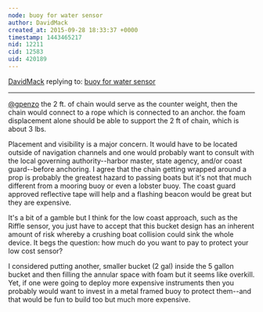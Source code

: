 ```yaml
---
node: buoy for water sensor
author: DavidMack
created_at: 2015-09-28 18:33:37 +0000
timestamp: 1443465217
nid: 12211
cid: 12583
uid: 420189
---
```




[DavidMack](../profile/DavidMack) replying to: [buoy for water sensor](../notes/DavidMack/09-11-2015/buoy-for-water-sensor)

----
[@gpenzo](/profile/gpenzo) the 2 ft. of chain would serve as the counter weight, then the chain would connect to a rope which is connected to an anchor.  the foam displacement alone should be able to support the 2 ft of chain, which is about 3 lbs.

Placement and visibility is a major concern.  It would have to be located outside of navigation channels and one would probably want to consult with the local governing authority--harbor master, state agency, and/or coast guard--before anchoring.  I agree that the chain getting wrapped around a prop is probably the greatest hazard to passing boats but it's not that much different from a mooring buoy or even a lobster buoy.  The coast guard approved reflective tape will help and a flashing beacon would be great but they are expensive.

It's a bit of a gamble but I think for the low coast approach, such as the Riffle sensor, you just have to accept that this bucket design has an inherent amount of risk whereby a crushing boat collision could sink the whole device.  It begs the question: how much do you want to pay to protect your low cost sensor?  

I considered putting another, smaller bucket (2 gal) inside the 5 gallon bucket and then filling the annular space with foam but it seems like overkill.  Yet, if one were going to deploy more expensive instruments then you probably would want to invest in a metal framed buoy to protect them--and that would be fun to build too but much more expensive.